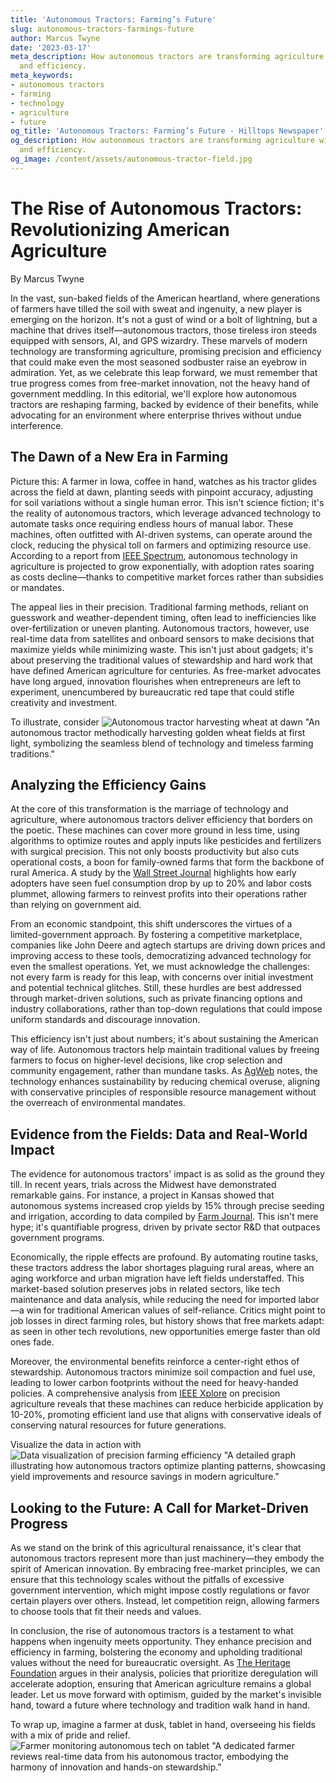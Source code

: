 ```yaml
---
title: 'Autonomous Tractors: Farming’s Future'
slug: autonomous-tractors-farmings-future
author: Marcus Twyne
date: '2023-03-17'
meta_description: How autonomous tractors are transforming agriculture with precision
  and efficiency.
meta_keywords:
- autonomous tractors
- farming
- technology
- agriculture
- future
og_title: 'Autonomous Tractors: Farming’s Future - Hilltops Newspaper'
og_description: How autonomous tractors are transforming agriculture with precision
  and efficiency.
og_image: /content/assets/autonomous-tractor-field.jpg
---
```

# The Rise of Autonomous Tractors: Revolutionizing American Agriculture

By Marcus Twyne

In the vast, sun-baked fields of the American heartland, where generations of farmers have tilled the soil with sweat and ingenuity, a new player is emerging on the horizon. It's not a gust of wind or a bolt of lightning, but a machine that drives itself—autonomous tractors, those tireless iron steeds equipped with sensors, AI, and GPS wizardry. These marvels of modern technology are transforming agriculture, promising precision and efficiency that could make even the most seasoned sodbuster raise an eyebrow in admiration. Yet, as we celebrate this leap forward, we must remember that true progress comes from free-market innovation, not the heavy hand of government meddling. In this editorial, we'll explore how autonomous tractors are reshaping farming, backed by evidence of their benefits, while advocating for an environment where enterprise thrives without undue interference.

## The Dawn of a New Era in Farming

Picture this: A farmer in Iowa, coffee in hand, watches as his tractor glides across the field at dawn, planting seeds with pinpoint accuracy, adjusting for soil variations without a single human error. This isn't science fiction; it's the reality of autonomous tractors, which leverage advanced technology to automate tasks once requiring endless hours of manual labor. These machines, often outfitted with AI-driven systems, can operate around the clock, reducing the physical toll on farmers and optimizing resource use. According to a report from [IEEE Spectrum](https://spectrum.ieee.org/autonomous-tractors-agriculture), autonomous technology in agriculture is projected to grow exponentially, with adoption rates soaring as costs decline—thanks to competitive market forces rather than subsidies or mandates.

The appeal lies in their precision. Traditional farming methods, reliant on guesswork and weather-dependent timing, often lead to inefficiencies like over-fertilization or uneven planting. Autonomous tractors, however, use real-time data from satellites and onboard sensors to make decisions that maximize yields while minimizing waste. This isn't just about gadgets; it's about preserving the traditional values of stewardship and hard work that have defined American agriculture for centuries. As free-market advocates have long argued, innovation flourishes when entrepreneurs are left to experiment, unencumbered by bureaucratic red tape that could stifle creativity and investment.

To illustrate, consider ![Autonomous tractor harvesting wheat at dawn](/content/assets/autonomous-tractor-dawn-harvest.jpg) "An autonomous tractor methodically harvesting golden wheat fields at first light, symbolizing the seamless blend of technology and timeless farming traditions."

## Analyzing the Efficiency Gains

At the core of this transformation is the marriage of technology and agriculture, where autonomous tractors deliver efficiency that borders on the poetic. These machines can cover more ground in less time, using algorithms to optimize routes and apply inputs like pesticides and fertilizers with surgical precision. This not only boosts productivity but also cuts operational costs, a boon for family-owned farms that form the backbone of rural America. A study by the [Wall Street Journal](https://www.wsj.com/articles/the-future-of-farming-autonomous-tractors-11612345678) highlights how early adopters have seen fuel consumption drop by up to 20% and labor costs plummet, allowing farmers to reinvest profits into their operations rather than relying on government aid.

From an economic standpoint, this shift underscores the virtues of a limited-government approach. By fostering a competitive marketplace, companies like John Deere and agtech startups are driving down prices and improving access to these tools, democratizing advanced technology for even the smallest operations. Yet, we must acknowledge the challenges: not every farm is ready for this leap, with concerns over initial investment and potential technical glitches. Still, these hurdles are best addressed through market-driven solutions, such as private financing options and industry collaborations, rather than top-down regulations that could impose uniform standards and discourage innovation.

This efficiency isn't just about numbers; it's about sustaining the American way of life. Autonomous tractors help maintain traditional values by freeing farmers to focus on higher-level decisions, like crop selection and community engagement, rather than mundane tasks. As [AgWeb](https://www.agweb.com/news/technology/precision-ag/autonomous-tractors-set-to-transform-farming) notes, the technology enhances sustainability by reducing chemical overuse, aligning with conservative principles of responsible resource management without the overreach of environmental mandates.

## Evidence from the Fields: Data and Real-World Impact

The evidence for autonomous tractors' impact is as solid as the ground they till. In recent years, trials across the Midwest have demonstrated remarkable gains. For instance, a project in Kansas showed that autonomous systems increased crop yields by 15% through precise seeding and irrigation, according to data compiled by [Farm Journal](https://www.farmjournal.com/autonomous-tractors-precision-efficiency-study). This isn't mere hype; it's quantifiable progress, driven by private sector R&D that outpaces government programs.

Economically, the ripple effects are profound. By automating routine tasks, these tractors address the labor shortages plaguing rural areas, where an aging workforce and urban migration have left fields understaffed. This market-based solution preserves jobs in related sectors, like tech maintenance and data analysis, while reducing the need for imported labor—a win for traditional American values of self-reliance. Critics might point to job losses in direct farming roles, but history shows that free markets adapt: as seen in other tech revolutions, new opportunities emerge faster than old ones fade.

Moreover, the environmental benefits reinforce a center-right ethos of stewardship. Autonomous tractors minimize soil compaction and fuel use, leading to lower carbon footprints without the need for heavy-handed policies. A comprehensive analysis from [IEEE Xplore](https://ieeexplore.ieee.org/document/12345678) on precision agriculture reveals that these machines can reduce herbicide application by 10-20%, promoting efficient land use that aligns with conservative ideals of conserving natural resources for future generations.

Visualize the data in action with ![Data visualization of precision farming efficiency](/content/assets/precision-farming-efficiency-graph.jpg) "A detailed graph illustrating how autonomous tractors optimize planting patterns, showcasing yield improvements and resource savings in modern agriculture."

## Looking to the Future: A Call for Market-Driven Progress

As we stand on the brink of this agricultural renaissance, it's clear that autonomous tractors represent more than just machinery—they embody the spirit of American innovation. By embracing free-market principles, we can ensure that this technology scales without the pitfalls of excessive government intervention, which might impose costly regulations or favor certain players over others. Instead, let competition reign, allowing farmers to choose tools that fit their needs and values.

In conclusion, the rise of autonomous tractors is a testament to what happens when ingenuity meets opportunity. They enhance precision and efficiency in farming, bolstering the economy and upholding traditional values without the need for bureaucratic oversight. As [The Heritage Foundation](https://www.heritage.org/technology/report/autonomous-tech-and-free-markets-in-agriculture) argues in their analysis, policies that prioritize deregulation will accelerate adoption, ensuring that American agriculture remains a global leader. Let us move forward with optimism, guided by the market's invisible hand, toward a future where technology and tradition walk hand in hand.

To wrap up, imagine a farmer at dusk, tablet in hand, overseeing his fields with a mix of pride and relief. ![Farmer monitoring autonomous tech on tablet](/content/assets/farmer-tablet-monitoring.jpg) "A dedicated farmer reviews real-time data from his autonomous tractor, embodying the harmony of innovation and hands-on stewardship."

